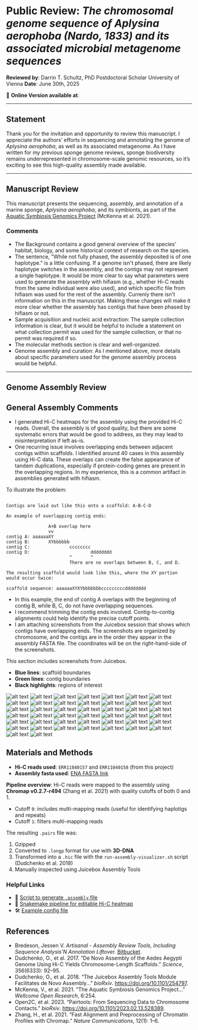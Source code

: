 # Public Review: *The chromosomal genome sequence of Aplysina aerophoba (Nardo, 1833) and its associated microbial metagenome sequences*

**Reviewed by**:
Darrin T. Schultz, PhD
Postdoctoral Scholar
University of Vienna
**Date**: June 30th, 2025

📄 **Online Version available at**:

---

## Statement

Thank you for the invitation and opportunity to review this manuscript. I
appreciate the authors’ efforts in sequencing and annotating the genome of
*Aplysina aerophoba*, as well as its associated metagenome. As I have written
for my previous sponge genome reviews, sponge biodiversity remains
underrepresented in chromosome-scale genomic resources, so it’s exciting to see
this high-quality assembly made available.

---

## Manuscript Review

This manuscript presents the sequencing, assembly, and annotation of a
marine sponge, *Aplysina aerophoba*, and its symbionts, as part of the
[Aquatic Symbiosis Genomics Project](https://doi.org/10.12688/wellcomeopenres.17021.1) (McKenna et al.
2021).

### Comments

- The Background contains a good general overview of the species' habitat, biology, and some historical context of research on the species.
- The sentence, "While not fully phased, the assembly deposited is of one haplotype." is a little confusing. If a genome isn't phased, there are likely haplotype switches in the assembly, and the contigs may not represent a single haplotype. It would be more clear to say what parameters were used to generate the assembly with hifiasm (e.g., whether Hi-C reads from the same individual were also used), and which specific file from hifiasm was used for the rest of the assembly. Currenly there isn't information on this in the manuscript. Making these changes will make it more clear whether the assembly has contigs that have been phased by hifiasm or not.
- Sample acquisition and nucleic acid extraction: The sample collection information is clear, but it would be helpful to include a statement on what collection permit was used for the sample collection, or that no permit was required if so.
- The molecular methods section is clear and well-organized.
- Genome assembly and curation: As I mentioned above, more details about specific parameters used for the genome assembly process would be helpful.

---

## Genome Assembly Review

## General Assembly Comments

- I generated Hi-C heatmaps for the assembly using the provided Hi-C reads.
  Overall, the assembly is of good quality, but there are some systematic errors
  that would be good to address, as they may lead to misinterpretation if left
  as-is.
- One recurring issue involves overlapping ends between adjacent contigs within
  scaffolds. I identified around 40 cases in this assembly using Hi-C data.
  These overlaps can create the false appearance of tandem duplications,
  especially if protein-coding genes are present in the overlapping regions. In
  my experience, this is a common artifact in assemblies generated with hifiasm.

To illustrate the problem:

```

Contigs are laid out like this onto a scaffold: A-B-C-D

An example of overlapping contig ends:

                A+B overlap here
                vv
contig A: aaaaaaXY
contig B:       XYbbbbbb
contig C:               cccccccc
contig D:                       dddddddd
                        ^       ^
                        There are no overlaps between B, C, and D.

The resulting scaffold would look like this, where the XY portion would occur twice:

scaffold sequence: aaaaaaXYXYbbbbbbbcccccccccdddddddd

```

- In this example, the end of contig A overlaps with the beginning of contig B,
  while B, C, do not have overlapping sequences.
- I recommend trimming the contig ends involved. Contig-to-contig alignments
  could help identify the precise cutoff points.
- I am attaching screenshots from the Juicebox session that shows which contigs
  have overlapping ends. The screenshots are organized by chromosome, and the
  contigs are in the order they appear in the assembly FASTA file. The coordinates will
  be on the right-hand-side of the screenshots.

This section includes screenshots from Juicebox.
- **Blue lines**: scaffold boundaries
- **Green lines**: contig boundaries
- **Black highlights**: regions of interest

![alt text](<trimmed_aplysina_screenshots/Screenshot 2025-06-30 at 11.13.36 AM.png>)
![alt text](<trimmed_aplysina_screenshots/Screenshot 2025-06-30 at 11.13.59 AM.png>)
![alt text](<trimmed_aplysina_screenshots/Screenshot 2025-06-30 at 11.14.16 AM.png>)
![alt text](<trimmed_aplysina_screenshots/Screenshot 2025-06-30 at 11.14.25 AM.png>)
![alt text](<trimmed_aplysina_screenshots/Screenshot 2025-06-30 at 11.14.29 AM.png>)
![alt text](<trimmed_aplysina_screenshots/Screenshot 2025-06-30 at 11.14.36 AM.png>)
![alt text](<trimmed_aplysina_screenshots/Screenshot 2025-06-30 at 11.15.08 AM.png>)
![alt text](<trimmed_aplysina_screenshots/Screenshot 2025-06-30 at 11.15.35 AM.png>)
![alt text](<trimmed_aplysina_screenshots/Screenshot 2025-06-30 at 11.15.45 AM.png>)
![alt text](<trimmed_aplysina_screenshots/Screenshot 2025-06-30 at 11.16.01 AM.png>)
![alt text](<trimmed_aplysina_screenshots/Screenshot 2025-06-30 at 11.16.29 AM.png>)
![alt text](<trimmed_aplysina_screenshots/Screenshot 2025-06-30 at 11.16.37 AM.png>)
![alt text](<trimmed_aplysina_screenshots/Screenshot 2025-06-30 at 11.16.44 AM.png>)
![alt text](<trimmed_aplysina_screenshots/Screenshot 2025-06-30 at 11.16.57 AM.png>)
![alt text](<trimmed_aplysina_screenshots/Screenshot 2025-06-30 at 11.17.20 AM.png>)
![alt text](<trimmed_aplysina_screenshots/Screenshot 2025-06-30 at 11.17.25 AM.png>)
![alt text](<trimmed_aplysina_screenshots/Screenshot 2025-06-30 at 11.17.29 AM.png>)
![alt text](<trimmed_aplysina_screenshots/Screenshot 2025-06-30 at 11.17.43 AM.png>)
![alt text](<trimmed_aplysina_screenshots/Screenshot 2025-06-30 at 11.17.52 AM.png>)
![alt text](<trimmed_aplysina_screenshots/Screenshot 2025-06-30 at 11.18.17 AM.png>)
![alt text](<trimmed_aplysina_screenshots/Screenshot 2025-06-30 at 11.18.21 AM.png>)
![alt text](<trimmed_aplysina_screenshots/Screenshot 2025-06-30 at 11.18.24 AM.png>)
![alt text](<trimmed_aplysina_screenshots/Screenshot 2025-06-30 at 11.19.16 AM.png>)
![alt text](<trimmed_aplysina_screenshots/Screenshot 2025-06-30 at 11.19.18 AM.png>)
![alt text](<trimmed_aplysina_screenshots/Screenshot 2025-06-30 at 11.19.22 AM.png>)
![alt text](<trimmed_aplysina_screenshots/Screenshot 2025-06-30 at 11.19.30 AM.png>)
![alt text](<trimmed_aplysina_screenshots/Screenshot 2025-06-30 at 11.19.37 AM.png>)
![alt text](<trimmed_aplysina_screenshots/Screenshot 2025-06-30 at 11.20.01 AM.png>)
![alt text](<trimmed_aplysina_screenshots/Screenshot 2025-06-30 at 11.20.16 AM.png>)
![alt text](<trimmed_aplysina_screenshots/Screenshot 2025-06-30 at 11.20.19 AM.png>)
![alt text](<trimmed_aplysina_screenshots/Screenshot 2025-06-30 at 11.20.24 AM.png>)
![alt text](<trimmed_aplysina_screenshots/Screenshot 2025-06-30 at 11.20.36 AM.png>)
![alt text](<trimmed_aplysina_screenshots/Screenshot 2025-06-30 at 11.20.45 AM.png>)
![alt text](<trimmed_aplysina_screenshots/Screenshot 2025-06-30 at 11.20.52 AM.png>)
![alt text](<trimmed_aplysina_screenshots/Screenshot 2025-06-30 at 11.21.11 AM.png>)
![alt text](<trimmed_aplysina_screenshots/Screenshot 2025-06-30 at 11.21.18 AM.png>)
![alt text](<trimmed_aplysina_screenshots/Screenshot 2025-06-30 at 11.21.27 AM.png>)
![alt text](<trimmed_aplysina_screenshots/Screenshot 2025-06-30 at 11.21.34 AM.png>)
![alt text](<trimmed_aplysina_screenshots/Screenshot 2025-06-30 at 11.21.41 AM.png>)
![alt text](<trimmed_aplysina_screenshots/Screenshot 2025-06-30 at 11.21.56 AM.png>)
![alt text](<trimmed_aplysina_screenshots/Screenshot 2025-06-30 at 11.22.02 AM.png>)
![alt text](<trimmed_aplysina_screenshots/Screenshot 2025-06-30 at 11.22.18 AM.png>)
![alt text](<trimmed_aplysina_screenshots/Screenshot 2025-06-30 at 11.22.26 AM.png>)
![alt text](<trimmed_aplysina_screenshots/Screenshot 2025-06-30 at 11.22.35 AM.png>)


## Materials and Methods

- **Hi-C reads used**: `ERR11040157` and `ERR11040158` (from this project)
- **Assembly fasta used**: [ENA FASTA link](https://www.ebi.ac.uk/ena/browser/api/fasta/links/study?accession=PRJEB60858&result=sequence)

**Pipeline overview**:
Hi-C reads were mapped to the assembly using **Chromap v0.2.7-r494** (Zhang et al. 2021) with quality cutoffs of both 0 and 1.  
- Cutoff `0`: includes multi-mapping reads (useful for identifying haplotigs and repeats)  
- Cutoff `1`: filters multi-mapping reads

The resulting `.pairs` file was:
1. Gzipped
2. Converted to `.longp` format for use with **3D-DNA**
3. Transformed into a `.hic` file with the `run-assembly-visualizer.sh` script (Dudchenko et al. 2018)
4. Manually inspected using Juicebox Assembly Tools

### Helpful Links
- 🔧 [Script to generate `.assembly` file](https://github.com/conchoecia/genome_assembly_pipelines/blob/master/bin/assembly-from-fasta.py)
- 🐍 [Snakemake pipeline for editable Hi-C heatmap](https://github.com/conchoecia/genome_assembly_pipelines/blob/master/snakefiles/GAP_hic_map7_genomeReview)
- 🛠 [Example config file](https://github.com/conchoecia/genome_assembly_pipelines/blob/master/example_configs/config_GAP_hic_map7_genomeReview.yaml)


## References

- Bredeson, Jessen V. *Artisanal - Assembly Review Tools, Including Sequence Analysis’N Annotation Liftover.* [Bitbucket](https://bitbucket.org/bredeson/artisanal/src/master/).
- Dudchenko, O., et al. 2017. “De Novo Assembly of the Aedes Aegypti Genome Using Hi-C Yields Chromosome-Length Scaffolds.” *Science*, 356(6333): 92–95.
- Dudchenko, O., et al. 2018. “The Juicebox Assembly Tools Module Facilitates de Novo Assembly…” *bioRxiv*. https://doi.org/10.1101/254797.
- McKenna, V., et al. 2021. “The Aquatic Symbiosis Genomics Project…” *Wellcome Open Research*, 6:254.
- Open2C, et al. 2023. “Pairtools: From Sequencing Data to Chromosome Contacts.” *bioRxiv*. https://doi.org/10.1101/2023.02.13.528389.
- Zhang, H., et al. 2021. “Fast Alignment and Preprocessing of Chromatin Profiles with Chromap.” *Nature Communications*, 12(1): 1–6.